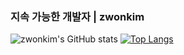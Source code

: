### 지속 가능한 개발자 | zwonkim

![zwonkim's GitHub stats](https://github-readme-stats.vercel.app/api?username=zwonkim&show=reviews,prs_merged,prs_merged_percentage&hide=stars)
[![Top Langs](https://github-readme-stats.vercel.app/api/top-langs/?username=zwonkim&layout=donut)](https://github.com/anuraghazra/github-readme-stats)

<!--
**zwonkim/zwonkim** is a ✨ _special_ ✨ repository because its `README.md` (this file) appears on your GitHub profile.

Here are some ideas to get you started:

- 🔭 I’m currently working on ...
- 🌱 I’m currently learning ...
- 👯 I’m looking to collaborate on ...
- 🤔 I’m looking for help with ...
- 💬 Ask me about ...
- 📫 How to reach me: ...
- 😄 Pronouns: ...
- ⚡ Fun fact: ...
-->
